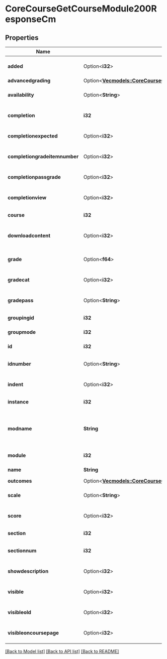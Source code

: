 # CoreCourseGetCourseModule200ResponseCm

## Properties

Name | Type | Description | Notes
------------ | ------------- | ------------- | -------------
**added** | Option<**i32**> | Time added | [optional][default to null]
**advancedgrading** | Option<[**Vec<models::CoreCourseGetCourseModule200ResponseCmAdvancedgradingInner>**](core_course_get_course_module_200_response_cm_advancedgrading_inner.md)> |  | [optional]
**availability** | Option<**String**> | Availability settings | [optional][default to null]
**completion** | **i32** | If completion is enabled | [default to null]
**completionexpected** | Option<**i32**> | Completion time expected | [optional][default to null]
**completiongradeitemnumber** | Option<**i32**> | Completion grade item | [optional][default to null]
**completionpassgrade** | Option<**i32**> | Completion pass grade setting | [optional][default to null]
**completionview** | Option<**i32**> | Completion view setting | [optional][default to null]
**course** | **i32** | The course id | 
**downloadcontent** | Option<**i32**> | The download content value | [optional][default to null]
**grade** | Option<**f64**> | Grade (max value or scale id) | [optional][default to null]
**gradecat** | Option<**i32**> | Grade category | [optional][default to null]
**gradepass** | Option<**String**> | Grade to pass (float) | [optional][default to null]
**groupingid** | **i32** | Grouping id | [default to null]
**groupmode** | **i32** | Group mode | [default to null]
**id** | **i32** | The course module id | 
**idnumber** | Option<**String**> | Module id number | [optional][default to null]
**indent** | Option<**i32**> | Indentation | [optional][default to null]
**instance** | **i32** | The activity instance id | [default to null]
**modname** | **String** | The module component name (forum, assign, etc..) | [default to null]
**module** | **i32** | The module type id | [default to null]
**name** | **String** | The activity name | [default to null]
**outcomes** | Option<[**Vec<models::CoreCourseGetCourseModule200ResponseCmOutcomesInner>**](core_course_get_course_module_200_response_cm_outcomes_inner.md)> |  | [optional]
**scale** | Option<**String**> | Scale items (if used) | [optional][default to null]
**score** | Option<**i32**> | Score | [optional][default to null]
**section** | **i32** | The module section id | [default to null]
**sectionnum** | **i32** | The module section number | [default to null]
**showdescription** | Option<**i32**> | If the description is showed | [optional][default to null]
**visible** | Option<**i32**> | If visible | [optional][default to null]
**visibleold** | Option<**i32**> | Visible old | [optional][default to null]
**visibleoncoursepage** | Option<**i32**> | If visible on course page | [optional][default to null]

[[Back to Model list]](../README.md#documentation-for-models) [[Back to API list]](../README.md#documentation-for-api-endpoints) [[Back to README]](../README.md)


